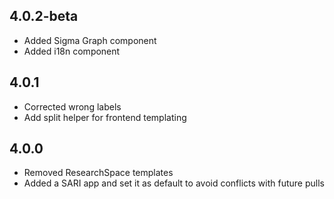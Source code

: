 ## 4.0.2-beta
- Added Sigma Graph component
- Added i18n component
## 4.0.1

- Corrected wrong labels
- Add split helper for frontend templating
## 4.0.0
- Removed ResearchSpace templates
- Added a SARI app and set it as default to avoid conflicts with future pulls